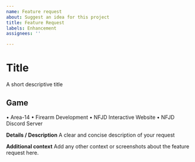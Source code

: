 ```yaml
---
name: Feature request
about: Suggest an idea for this project
title: Feature Request
labels: Enhancement
assignees: ''

---
```


# Title
A short descriptive title

## Game
• Area-14
• Firearm Development
• NFJD Interactive Website
• NFJD Discord Server

**Details / Description**
A clear and concise description of your request

**Additional context**
Add any other context or screenshots about the feature request here.
